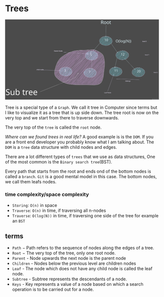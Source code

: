 # Trees

<img src="./tree.svg" />

Tree is a special type of a `Graph`.
We call it tree in Computer since terms but I like to visualize it as a tree that is up side down.
The tree root is now on the very top and we start from there to traverse downwards.

The very top of the `tree` is called the `root` node.

_Where can we found trees in real life?_
A good example is is the `DOM`. If you are a front end developer you probably know what I am talking about.
The `DOM` is a `tree` data structure with child nodes and edges.

There are a lot different types of `trees` that we use as data structures, One of the most common is the `Binary search tree`(BST).

Every path that starts from the root and ends ond of the bottom nodes is called a `branch`.
`Git` is a good mental model in this case.
The bottom nodes, we call them leafs nodes.

### time complexity/space complexity

- `Storing`: `O(n)` in space
- `Traverse`: `O(n)` in time, if traversing all n-nodes
- `Traverse`: `O(log(N))` in time, if traversing one side of the tree for example an `BST`

## terms

- `Path` − Path refers to the sequence of nodes along the edges of a tree.
- `Root` − The very top of the tree, only one root node.
- `Parent` - Node upwards the next node is the parent node
- `Children` - Nodes below the previous level are children nodes
- `Leaf` - The node which does not have any child node is called the leaf node.
- `Subtree` - Subtree represents the descendants of a node.
- `Keys` - Key represents a value of a node based on which a search operation is to be carried out for a node.
